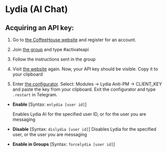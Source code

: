 # Lydia (AI Chat)

## Acquiring an API key:

1. Go to [the CoffeeHouse website](https://coffeehouse.intellivoid.info "the website") and register for an account.

2. Join [the group](https://t.me/IntellivoidDev "the group") and type #activateapi

3. Follow the instructions sent in the group

4. Visit [the website](https://coffeehouse.intellivoid.info "the website") again. Now, your API key should be visible. Copy it to your clipboard

5. Enter [the configurator](configuration#configuring-modules). Select: Modules -> Lydia Anti-PM -> CLIENT_KEY and paste the key from your clipboard. Exit the configurator and type `.restart` in Telegram.

- **Enable**
[Syntax: `enlydia [user id]`]

   Enables Lydia AI for the specified user ID, or for the user you are messaging
 - **Disable**
[Syntax: `dislydia [user id]`]
   Disables Lydia for the specified user, or the user you are messaging
 - **Enable in Groups**
[Syntax: `forcelydia [user id]`]
<!--stackedit_data:
eyJoaXN0b3J5IjpbMTk2MTc0NDE5Nl19
-->